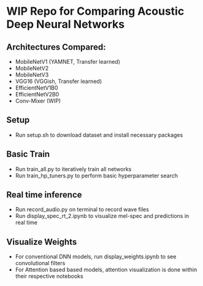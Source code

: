 # WIP Repo for Comparing Acoustic Deep Neural Networks
## Architectures Compared:
- MobileNetV1 (YAMNET, Transfer learned)
- MobileNetV2
- MobileNetV3
- VGG16 (VGGish, Transfer learned)
- EfficientNetV1B0
- EfficientNetV2B0
- Conv-Mixer (WIP)

## Setup
- Run setup.sh to download dataset and install necessary packages

## Basic Train
- Run train_all.py to iteratively train all networks 
- Run train_hp_tuners.py to perform basic hyperparameter search

## Real time inference
- Run record_audio.py on terminal to record wave files
- Run display_spec_rt_2.ipynb to visualize mel-spec and predictions in real time

## Visualize Weights
- For conventional DNN models, run display_weights.ipynb to see convolutional filters
- For Attention based based models, attention visualization is done within their respective notebooks
